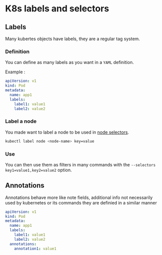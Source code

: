# K8s labels and selectors

## Labels

Many kubertes objects have labels, they are a regular tag system.

### Definition

You can define as many labels as you want in a ``YAML`` definition.

Example :

```yaml
apiVersion: v1
kind: Pod
metadata:
  name: app1
  labels:
    label1: value1
    label2: value2
```

### Label a node

You made want to label a node to be used in [node selectors](./K8s_Taints_Tolerations.md).

```bash
kubectl label node <node-name> key=value
```

### Use

You can then use them as filters in many commands with the ``--selectors key1=value1,key2=value2`` option.

## Annotations

Annotations behave more like note fields, additional info not necessarily used by kubernetes or its commands they are definied in a similar manner

```yaml
apiVersion: v1
kind: Pod
metadata:
  name: app1
  labels:
    label1: value1
    label2: value2
  annotations:
    annotation1: value1
```
